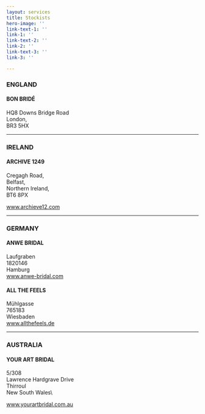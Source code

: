 ```yaml
---
layout: services
title: Stockists
hero-image: ''
link-text-1: ''
link-1: ''
link-text-2: ''
link-2: ''
link-text-3: ''
link-3: ''

---
```

### ENGLAND

#### BON BRIDÉ

HQ8 Downs Bridge Road  
London,  
BR3 5HX

***

### IRELAND

#### ARCHIVE 1249

Cregagh Road,  
Belfast,  
Northern Ireland,  
BT6 8PX

www.archieve12.com

***

### GERMANY

#### ANWE BRIDAL

Laufgraben  
1820146  
Hamburg  
www.anwe-bridal.com

#### ALL THE FEELS

Mühlgasse  
765183  
Wiesbaden  
www.allthefeels.de

***

### AUSTRALIA

#### YOUR ART BRIDAL

5/308  
Lawrence Hardgrave Drive  
Thirroul  
New South Wales\\

www.yourartbridal.com.au